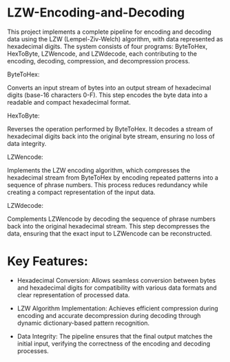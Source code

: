 # LZW-Encoding-and-Decoding
This project implements a complete pipeline for encoding and decoding data using the LZW (Lempel-Ziv-Welch) algorithm, with data represented as hexadecimal digits. The system consists of four programs: ByteToHex, HexToByte, LZWencode, and LZWdecode, each contributing to the encoding, decoding, compression, and decompression process.

ByteToHex:

Converts an input stream of bytes into an output stream of hexadecimal digits (base-16 characters 0-F). This step encodes the byte data into a readable and compact hexadecimal format.

HexToByte:

Reverses the operation performed by ByteToHex. It decodes a stream of hexadecimal digits back into the original byte stream, ensuring no loss of data integrity.

LZWencode:

Implements the LZW encoding algorithm, which compresses the hexadecimal stream from ByteToHex by encoding repeated patterns into a sequence of phrase numbers. This process reduces redundancy while creating a compact representation of the input data.

LZWdecode:

Complements LZWencode by decoding the sequence of phrase numbers back into the original hexadecimal stream. This step decompresses the data, ensuring that the exact input to LZWencode can be reconstructed.

# Key Features:

- Hexadecimal Conversion: Allows seamless conversion between bytes and hexadecimal digits for compatibility with various data formats and clear representation of processed data.

- LZW Algorithm Implementation: Achieves efficient compression during encoding and accurate decompression during decoding through dynamic dictionary-based pattern recognition.
  
- Data Integrity: The pipeline ensures that the final output matches the initial input, verifying the correctness of the encoding and decoding processes.

